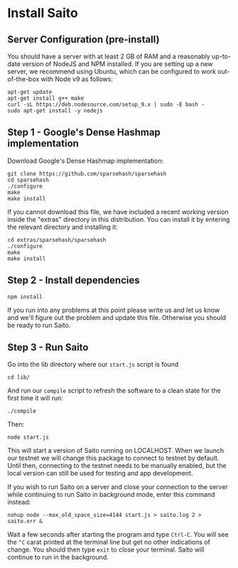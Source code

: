 # Install Saito


## Server Configuration (pre-install)

You should have a server with at least 2 GB of RAM and a reasonably 
up-to-date version of NodeJS and NPM installed. If you are setting
up a new server, we recommend using Ubuntu, which can be configured
to work out-of-the-box with Node v9 as follows:
```
apt-get update
apt-get install g++ make
curl -sL https://deb.nodesource.com/setup_9.x | sudo -E bash -
sudo apt-get install -y nodejs
```



## Step 1 - Google's Dense Hashmap implementation

Download Google's Dense Hashmap implementation:
```
git clone https://github.com/sparsehash/sparsehash
cd sparsehash
./configure
make
make install
```

If you cannot download this file, we have included a recent working
version inside the "extras" directory in this distribution. You can 
install it by entering the relevant directory and installing it:
```
cd extras/sparsehash/sparsehash
./configure
make
make install
```



## Step 2 - Install dependencies

```
npm install
```

If you run into any problems at this point please write us and let us
know and we'll figure out the problem and update this file. Otherwise
you should be ready to run Saito.



## Step 3 - Run Saito

Go into the lib directory where our `start.js` script is found
```
cd lib/
```

And run our `compile` script to refresh the software to a clean state
for the first time it will run:
```
./compile
```
Then:
```
node start.js
```

This will start a version of Saito running on LOCALHOST. When we launch
our testnet we will change this package to connect to testnet by default.
Until then, connecting to the testnet needs to be manually enabled, but 
the local version can still be used for testing and app development.

If you wish to run Saito on a server and close your connection to the 
server while continuing to run Saito in background mode, enter this
command instead:
```
nohup node --max_old_space_size=4144 start.js > saito.log 2 > saito.err &
```

Wait a few seconds after starting the program and type `Ctrl-C`. You
will see the `^C` carat printed at the terminal line but get no other
indications of change. You should then type `exit` to close your 
terminal. Saito will continue to run in the background.
